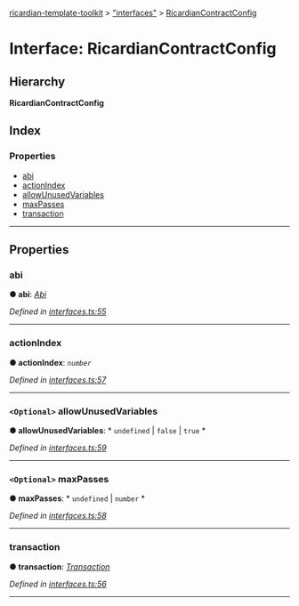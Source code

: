 [ricardian-template-toolkit](../README.md) > ["interfaces"](../modules/_interfaces_.md) > [RicardianContractConfig](../interfaces/_interfaces_.ricardiancontractconfig.md)

# Interface: RicardianContractConfig

## Hierarchy

**RicardianContractConfig**

## Index

### Properties

* [abi](_interfaces_.ricardiancontractconfig.md#abi)
* [actionIndex](_interfaces_.ricardiancontractconfig.md#actionindex)
* [allowUnusedVariables](_interfaces_.ricardiancontractconfig.md#allowunusedvariables)
* [maxPasses](_interfaces_.ricardiancontractconfig.md#maxpasses)
* [transaction](_interfaces_.ricardiancontractconfig.md#transaction)

---

## Properties

<a id="abi"></a>

###  abi

**● abi**: *[Abi](_interfaces_.abi.md)*

*Defined in [interfaces.ts:55](https://github.com/EOSIO/ricardian-template-toolkit/blob/7ae7085/src/interfaces.ts#L55)*

___
<a id="actionindex"></a>

###  actionIndex

**● actionIndex**: *`number`*

*Defined in [interfaces.ts:57](https://github.com/EOSIO/ricardian-template-toolkit/blob/7ae7085/src/interfaces.ts#L57)*

___
<a id="allowunusedvariables"></a>

### `<Optional>` allowUnusedVariables

**● allowUnusedVariables**: * `undefined` &#124; `false` &#124; `true`
*

*Defined in [interfaces.ts:59](https://github.com/EOSIO/ricardian-template-toolkit/blob/7ae7085/src/interfaces.ts#L59)*

___
<a id="maxpasses"></a>

### `<Optional>` maxPasses

**● maxPasses**: * `undefined` &#124; `number`
*

*Defined in [interfaces.ts:58](https://github.com/EOSIO/ricardian-template-toolkit/blob/7ae7085/src/interfaces.ts#L58)*

___
<a id="transaction"></a>

###  transaction

**● transaction**: *[Transaction](_interfaces_.transaction.md)*

*Defined in [interfaces.ts:56](https://github.com/EOSIO/ricardian-template-toolkit/blob/7ae7085/src/interfaces.ts#L56)*

___

